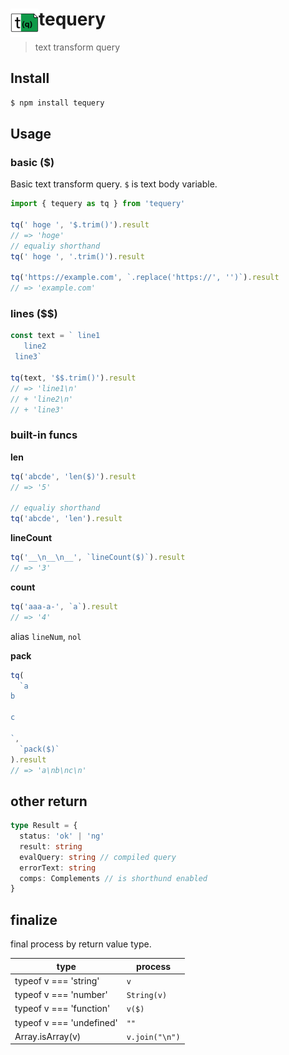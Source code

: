# <img src="logo.png" width="45" align="left">tequery

> text transform query

## Install

```bash
$ npm install tequery
```

## Usage

### basic ($)

Basic text transform query.
`$` is text body variable.

```js
import { tequery as tq } from 'tequery'

tq(' hoge ', '$.trim()').result
// => 'hoge'
// equaliy shorthand
tq(' hoge ', '.trim()').result

tq('https://example.com', `.replace('https://', '')`).result
// => 'example.com'
```

### lines ($$)

```js
const text = ` line1
   line2
 line3`

tq(text, '$$.trim()').result
// => 'line1\n'
// + 'line2\n'
// + 'line3'
```

### built-in funcs

**len**

```js
tq('abcde', 'len($)').result
// => '5'

// equaliy shorthand
tq('abcde', 'len').result
```

**lineCount**

```js
tq('__\n__\n__', `lineCount($)`).result
// => '3'
```

**count**

```js
tq('aaa-a-', `a`).result
// => '4'
```

alias `lineNum`, `nol`

**pack**

```js
tq(
  `a
b

c

`,
  `pack($)`
).result
// => 'a\nb\nc\n'
```

## other return

```ts
type Result = {
  status: 'ok' | 'ng'
  result: string
  evalQuery: string // compiled query
  errorText: string
  comps: Complements // is shorthund enabled
}
```

## finalize

final process by return value type.

| type                     | process        |
| ------------------------ | -------------- |
| typeof v === 'string'    | `v`            |
| typeof v === 'number'    | `String(v)`    |
| typeof v === 'function'  | `v($)`         |
| typeof v === 'undefined' | `""`           |
| Array.isArray(v)         | `v.join("\n")` |

